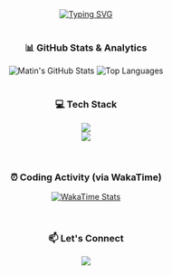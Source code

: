 <div align="center">
  <a href="https://git.io/typing-svg"><img src="https://readme-typing-svg.demolab.com?font=Fira+Code&weight=700&size=28&pause=1000&color=00FFFF&center=true&vCenter=true&width=600&lines=Hi+there%2C+I'm+Matin+Mousavi+%F0%9F%91%8B;A+passionate+Front-End+Developer;Building+the+web%2C+one+component+at+a+time." alt="Typing SVG" /></a>
</div>

<br>

<div align="center">
  <h3>📊 GitHub Stats & Analytics</h3>
  <img src="https://github-readme-stats.vercel.app/api?username=matinmousavi&show_icons=true&theme=github_dark&hide_border=true&title_color=00FFFF&icon_color=00FFFF&text_color=e2e8f0&bg_color=0d1117&count_private=true&cache_seconds=14400" alt="Matin's GitHub Stats" />
  <img src="https://github-readme-stats.vercel.app/api/top-langs/?username=matinmousavi&layout=compact&theme=github_dark&hide_border=true&title_color=00FFFF&text_color=e2e8f0&bg_color=0d1117&langs_count=8" alt="Top Languages" />
</div>

<br>

<div align="center">
  <h3>💻 Tech Stack</h3>
  <p>
    <img src="https://skillicons.dev/icons?i=ts,js,react,nextjs,nodejs,tailwind" />
    <br>
    <img src="https://skillicons.dev/icons?i=docker,mongodb,git,github,vscode,figma" />
  </p>
</div>



<br>

<div align="center">
  <h3>⏰ Coding Activity (via WakaTime)</h3>
  <p>
    <a href="https://wakatime.com/@matinmousavi">
      <img src="https://github-readme-stats.vercel.app/api/wakatime?username=@matinmousavi&theme=github_dark&hide_border=true&title_color=00FFFF&text_color=e2e8f0&bg_color=0d1117&layout=compact" alt="WakaTime Stats" />
    </a>
  </p>
</div>

<br>

<div align="center">
  <h3>📫 Let's Connect</h3>
  <p>
    <a href="mailto:matinmousavi5049@gmail.com"><img src="https://img.shields.io/badge/Gmail-D14836?style=for-the-badge&logo=gmail&logoColor=white" /></a>
  </p>
</div>
